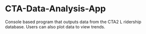 # CTA-Data-Analysis-App
Console based program that outputs data from the CTA2 L ridership database. Users can also plot data to view trends.
